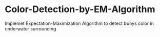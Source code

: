 # Color-Detection-by-EM-Algorithm
Implemet Expectation-Maximization Algorithm to detect buoys color in underwater surrounding
